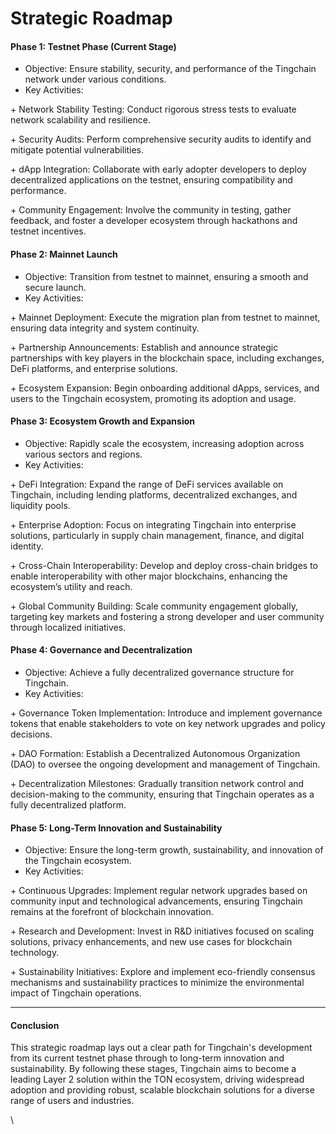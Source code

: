 # Strategic Roadmap

#### Phase 1: Testnet Phase (Current Stage)

* Objective: Ensure stability, security, and performance of the Tingchain network under various conditions.
* Key Activities:

\+ Network Stability Testing: Conduct rigorous stress tests to evaluate network scalability and resilience.

\+ Security Audits: Perform comprehensive security audits to identify and mitigate potential vulnerabilities.

\+ dApp Integration: Collaborate with early adopter developers to deploy decentralized applications on the testnet, ensuring compatibility and performance.

\+ Community Engagement: Involve the community in testing, gather feedback, and foster a developer ecosystem through hackathons and testnet incentives.

#### Phase 2: Mainnet Launch

* Objective: Transition from testnet to mainnet, ensuring a smooth and secure launch.
* Key Activities:

\+ Mainnet Deployment: Execute the migration plan from testnet to mainnet, ensuring data integrity and system continuity.

\+ Partnership Announcements: Establish and announce strategic partnerships with key players in the blockchain space, including exchanges, DeFi platforms, and enterprise solutions.

\+ Ecosystem Expansion: Begin onboarding additional dApps, services, and users to the Tingchain ecosystem, promoting its adoption and usage.

#### Phase 3: Ecosystem Growth and Expansion

* Objective: Rapidly scale the ecosystem, increasing adoption across various sectors and regions.
* Key Activities:

\+ DeFi Integration: Expand the range of DeFi services available on Tingchain, including lending platforms, decentralized exchanges, and liquidity pools.

\+ Enterprise Adoption: Focus on integrating Tingchain into enterprise solutions, particularly in supply chain management, finance, and digital identity.

\+ Cross-Chain Interoperability: Develop and deploy cross-chain bridges to enable interoperability with other major blockchains, enhancing the ecosystem’s utility and reach.

\+ Global Community Building: Scale community engagement globally, targeting key markets and fostering a strong developer and user community through localized initiatives.

#### Phase 4: Governance and Decentralization

* Objective: Achieve a fully decentralized governance structure for Tingchain.
* Key Activities:

\+ Governance Token Implementation: Introduce and implement governance tokens that enable stakeholders to vote on key network upgrades and policy decisions.

\+ DAO Formation: Establish a Decentralized Autonomous Organization (DAO) to oversee the ongoing development and management of Tingchain.

\+ Decentralization Milestones: Gradually transition network control and decision-making to the community, ensuring that Tingchain operates as a fully decentralized platform.

#### Phase 5: Long-Term Innovation and Sustainability

* Objective: Ensure the long-term growth, sustainability, and innovation of the Tingchain ecosystem.
* Key Activities:

\+ Continuous Upgrades: Implement regular network upgrades based on community input and technological advancements, ensuring Tingchain remains at the forefront of blockchain innovation.

\+ Research and Development: Invest in R\&D initiatives focused on scaling solutions, privacy enhancements, and new use cases for blockchain technology.

\+ Sustainability Initiatives: Explore and implement eco-friendly consensus mechanisms and sustainability practices to minimize the environmental impact of Tingchain operations.

***

#### Conclusion

This strategic roadmap lays out a clear path for Tingchain's development from its current testnet phase through to long-term innovation and sustainability. By following these stages, Tingchain aims to become a leading Layer 2 solution within the TON ecosystem, driving widespread adoption and providing robust, scalable blockchain solutions for a diverse range of users and industries.

\
